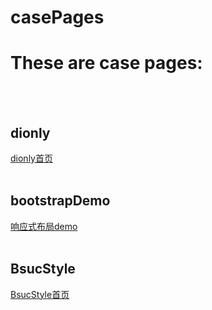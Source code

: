 # casePages
<h1>These are case pages:</h1>
<br/>
<br/>
<h2>dionly</h2>
<a href="https://xyzuzu.github.io/dionly/html/index.html">dionly首页</a>
<br/>
<br/>
<h2>bootstrapDemo</h2>
<a href='https://xyzuzu.github.io/bootstrapDemo/demo/index.html'>响应式布局demo</a>
<br/>
<br/>
<h2>BsucStyle</h2>
<a href="https://xyzuzu.github.io/BsucStyle/html/index.html">BsucStyle首页</a>

